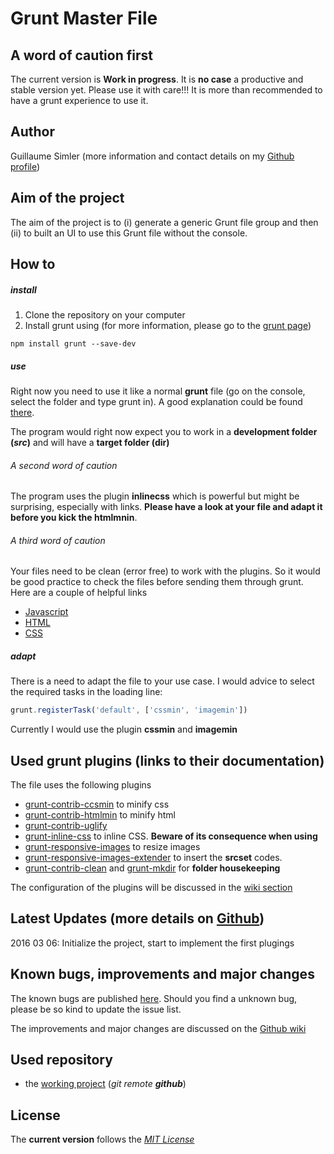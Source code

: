 Grunt Master File
===============================

A word of caution first
----
The current version is **Work in progress**. It is **no case** a productive and stable version yet. Please use it with care!!!
It is more than recommended to have a grunt experience to use it. 


Author
----
Guillaume Simler (more information and contact details on my [Github profile](https://github.com/guillaumesimler))


Aim of the project
------
The aim of the project is to (i) generate a generic Grunt file group and then (ii) to built an UI to use this Grunt file without the console. 

How to 
-----

##### install

1. Clone the repository on your computer
2. Install grunt using (for more information, please go to the [grunt page](http://gruntjs.com/getting-started))

```shell
npm install grunt --save-dev
```

##### use 

Right now you need to use it like a normal **grunt** file (go on the console, select the folder and type grunt in). A good explanation could be found [there](https://24ways.org/2013/grunt-is-not-weird-and-hard/).

The program would right now expect you to work in a **development folder (_src_)** and will have a **target folder (__dir__)**

###### A second word of caution
The program uses the plugin __inlinecss__ which is powerful but might be surprising, especially with links. **Please have a look at your file and adapt it before you kick the htmlmnin**. 

###### A third word of caution
Your files need to be clean (error free) to work with the plugins. So it would be good practice to check the files before sending them through grunt. Here are a couple of helpful links
* [Javascript](http://jshint.com/)
* [HTML](https://validator.w3.org/#validate_by_input)
* [CSS](http://www.css-validator.org/#validate_by_input)


##### adapt
There is a need to adapt the file to your use case. I would advice to select the required tasks in the loading line:
```js
grunt.registerTask('default', ['cssmin', 'imagemin'])
````
Currently I would use the plugin __cssmin__ and __imagemin__


Used grunt plugins (links to their documentation)
-----
The file uses the following plugins
* [grunt-contrib-ccsmin](https://github.com/gruntjs/grunt-contrib-cssmin) to minify css
* [grunt-contrib-htmlmin](https://github.com/gruntjs/grunt-contrib-htmlmin) to minify html
* [grunt-contrib-uglify](https://github.com/gruntjs/grunt-contrib-uglify)
* [grunt-inline-css](https://github.com/jgallen23/grunt-inline-css) to inline CSS. **Beware of its consequence when using**
* [grunt-responsive-images](https://github.com/andismith/grunt-responsive-images) to resize images
* [grunt-responsive-images-extender](https://github.com/smaxtastic/grunt-responsive-images-extender) to insert the __srcset__ codes.
* [grunt-contrib-clean](https://github.com/gruntjs/grunt-contrib-clean) and [grunt-mkdir](https://www.npmjs.com/package/grunt-mkdir) for __folder housekeeping__

The configuration of the plugins will be discussed in the [wiki section](https://github.com/guillaumesimler/gruntmaster/wiki)

Latest Updates (more details on [Github](https://github.com/guillaumesimler/gruntmaster/commits/master))
------

2016 03 06: Initialize the project, start to implement the first plugings


Known bugs, improvements and major changes
------
The known bugs are published [here](https://github.com/guillaumesimler/gruntmaster/issues). Should you find a unknown bug, please be so kind to update the issue list. 

The improvements and major changes are discussed on the [Github wiki](https://github.com/guillaumesimler/gruntmaster/wiki)

Used repository 
----
* the [working project](https://github.com/guillaumesimler/gruntmaster) (_git remote **github**_)


License
------
The **current version** follows the [_MIT License_](https://github.com/guillaumesimler/gruntmaster/blob/master/LICENSE.txt) 